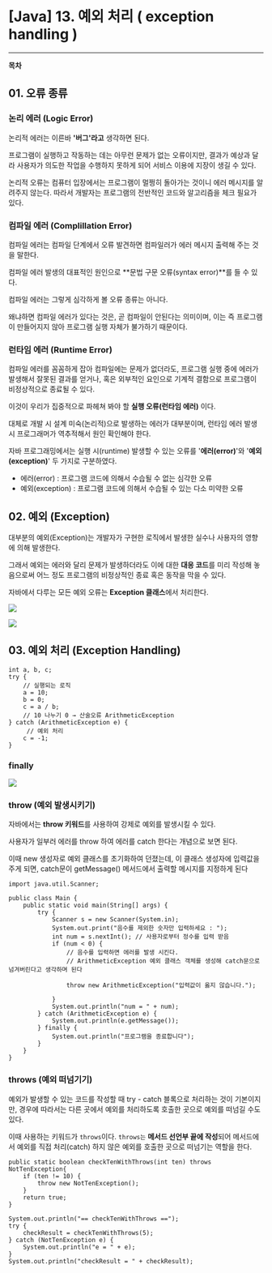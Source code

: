 # \[Java\] 13. 예외 처리 ( exception handling )

---

**목차**

<script type="text/javascript">$(function(){ $("#toc").toc({content: ".tt_article_useless_p_margin", headings: "h2,h3,h4"}); });</script>

## 01\. 오류 종류

### 논리 에러 (Logic Error)

논리적 에러는 이른바 **'버그'라고** 생각하면 된다.

프로그램이 실행하고 작동하는 데는 아무런 문제가 없는 오류이지만, 결과가 예상과 달라 사용자가 의도한 작업을 수행하지 못하게 되어 서비스 이용에 지장이 생길 수 있다.

논리적 오류는 컴퓨터 입장에서는 프로그램이 멀쩡히 돌아가는 것이니 에러 메시지를 알려주지 않는다. 따라서 개발자는 프로그램의 전반적인 코드와 알고리즘을 체크 필요가 있다.  
  
  
  

### 컴파일 에러 (Complillation Error)

컴파일 에러는 컴파일 단계에서 오류 발견하면 컴파일러가 에러 메시지 출력해 주는 것을 말한다.

컴파일 에러 발생의 대표적인 원인으로 **문법 구문 오류(syntax error)**를 들 수 있다.

컴파일 에러는 그렇게 심각하게 볼 오류 종류는 아니다.

왜냐하면 컴파일 에러가 있다는 것은, 곧 컴파일이 안된다는 의미이며, 이는 즉 프로그램이 만들어지지 않아 프로그램 실행 자체가 불가하기 때문이다.  
  
  
  

### 런타임 에러 (Runtime Error)

컴파일 에러를 꼼꼼하게 잡아 컴파일에는 문제가 없더라도, 프로그램 실행 중에 에러가 발생해서 잘못된 결과를 얻거나, 혹은 외부적인 요인으로 기계적 결함으로 프로그램이 비정상적으로 종료될 수 있다.

이것이 우리가 집중적으로 파헤쳐 봐야 할 **실행 오류(런타임 에러)** 이다.

대체로 개발 시 설계 미숙(논리적)으로 발생하는 에러가 대부분이며, 런타임 에러 발생 시 프로그래머가 역추적해서 원인 확인해야 한다.

자바 프로그래밍에서는 실행 시(runtime) 발생할 수 있는 오류를 '**에러(error)**'와 '**예외(exception)**' 두 가지로 구분하였다.

-   에러(error) : 프로그램 코드에 의해서 수습될 수 없는 심각한 오류
-   예외(exception) : 프로그램 코드에 의해서 수습될 수 있는 다소 미약한 오류

## 02\. 예외 (Exception)

대부분의 예외(Exception)는 개발자가 구현한 로직에서 발생한 실수나 사용자의 영향에 의해 발생한다.

그래서 예외는 에러와 달리 문제가 발생하더라도 이에 대한 **대응 코드**를 미리 작성해 놓음으로써 어느 정도 프로그램의 비정상적인 종료 혹은 동작을 막을 수 있다.

자바에서 다루는 모든 예외 오류는 **Exception 클래스**에서 처리한다.

![](https://i.imgur.com/PaPG1wW.png)

![](https://i.imgur.com/MM1AZFW.png)

  
  
  
  

## 03\. 예외 처리 (Exception Handling)

```
int a, b, c;
try {
    // 실행되는 로직
    a = 10;
    b = 0;
    c = a / b; 
    // 10 나누기 0 → 산술오류 ArithmeticException
} catch (ArithmeticException e) {
     // 예외 처리
    c = -1;  
}
```

  
  

### finally

![](https://i.imgur.com/HuM57Wf.png)

  
  
  

### throw (예외 발생시키기)

자바에서는 **throw 키워드**를 사용하여 강제로 예외를 발생시킬 수 있다.

사용자가 일부러 에러를 throw 하여 에러를 catch 한다는 개념으로 보면 된다.

이때 new 생성자로 예외 클래스를 초기화하여 던졌는데, 이 클래스 생성자에 입력값을 주게 되면, catch문이 getMessage() 메서드에서 출력할 메시지를 지정하게 된다

```
import java.util.Scanner;

public class Main {
    public static void main(String[] args) {
        try {
            Scanner s = new Scanner(System.in);
            System.out.print("음수를 제외한 숫자만 입력하세요 : ");
            int num = s.nextInt(); // 사용자로부터 정수를 입력 받음
            if (num < 0) {
                // 음수를 입력하면 에러를 발생 시킨다.
                // ArithmeticException 예외 클래스 객체를 생성해 catch문으로 넘겨버린다고 생각하며 된다

                throw new ArithmeticException("입력값이 옳지 않습니다."); 

            }
            System.out.println("num = " + num);
        } catch (ArithmeticException e) {
            System.out.println(e.getMessage());
        } finally {
            System.out.println("프로그램을 종료합니다");
        }
    }
}
```

  
  

### throws (예외 떠넘기기)

예외가 발생할 수 있는 코드를 작성할 때 try - catch 블록으로 처리하는 것이 기본이지만, 경우에 따라서는 다른 곳에서 예외를 처리하도록 호출한 곳으로 예외를 떠넘길 수도 있다.

이때 사용하는 키워드가 `throws`이다. `throws는` **메서드 선언부 끝에 작성**되어 메서드에서 예외를 직접 처리(catch) 하지 않은 예외를 호출한 곳으로 떠넘기는 역할을 한다.

```
public static boolean checkTenWithThrows(int ten) throws NotTenException{  
    if (ten != 10) {  
        throw new NotTenException();  
    }  
    return true;  
}

System.out.println("== checkTenWithThrows ==");  
try {  
    checkResult = checkTenWithThrows(5);  
} catch (NotTenException e) {  
    System.out.println("e = " + e);  
}  
System.out.println("checkResult = " + checkResult);
```